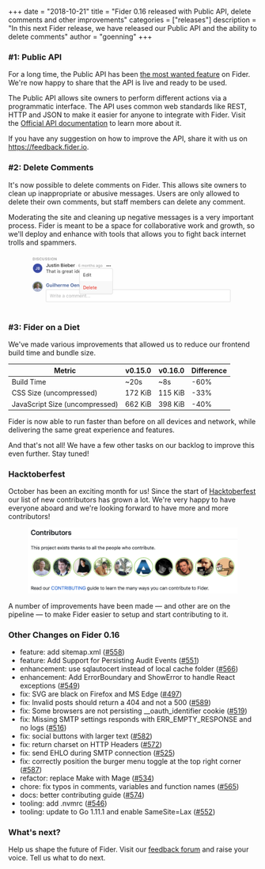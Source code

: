 +++
date = "2018-10-21"
title = "Fider 0.16 released with Public API, delete comments and other improvements"
categories = ["releases"]
description = "In this next Fider release, we have released our Public API and the ability to delete comments"
author = "goenning"
+++

### #1: Public API

For a long time, the Public API has been [the most wanted feature](https://feedback.fider.io/posts/55/provide-an-api-to-allow-integration-with-other-applications) on Fider. We're now happy to share that the API is live and ready to be used.

The Public API allows site owners to perform different actions via a programmatic interface. The API uses common web standards like REST, HTTP and JSON to make it easier for anyone to integrate with Fider. Visit the [Official API documentation](/docs/api) to learn more about it.

If you have any suggestion on how to improve the API, share it with us on https://feedback.fider.io.

### #2: Delete Comments

It's now possible to delete comments on Fider. This allows site owners to clean up inappropriate or abusive messages. Users are only allowed to delete their own comments, but staff members can delete any comment.

Moderating the site and cleaning up negative messages is a very important process. Fider is meant to be a space for collaborative work and growth, so we'll deploy and enhance with tools that allows you to fight back internet trolls and spammers.

<figure>
  <img src="/images/blog/v0.16-delete-comment.png" />
</figure>

### #3: Fider on a Diet

We've made various improvements that allowed us to reduce our frontend build time and bundle size.

| Metric  | v0.15.0 | v0.16.0 | Difference
|---|---|---|---|
| Build Time | ~20s | ~8s | -60% |
| CSS Size (uncompressed) | 172 KiB | 115 KiB | -33% |
| JavaScript Size (uncompressed) | 662 KiB | 398 KiB | -40% |

Fider is now able to run faster than before on all devices and network, while delivering the same great experience and features.

And that's not all! We have a few other tasks on our backlog to improve this even further. Stay tuned!

### Hacktoberfest

October has been an exciting month for us! Since the start of [Hacktoberfest](https://hacktoberfest.digitalocean.com) our list of new contributors has grown a lot. We're very happy to have everyone aboard and we're looking forward to have more and more contributors!

<figure>
  <img src="/images/blog/v0.16-hacktoberfest-collaborators.png" />
</figure>

A number of improvements have been made — and other are on the pipeline — to make Fider easier to setup and start contributing to it. 

### Other Changes on Fider 0.16

- feature: add sitemap.xml ([#558](https://github.com/getfider/fider/pull/558))
- feature: Add Support for Persisting Audit Events ([#551](https://github.com/getfider/fider/pull/551))
- enhancement: use sqlautocert instead of local cache folder ([#566](https://github.com/getfider/fider/pull/566))
- enhancement: Add ErrorBoundary and ShowError to handle React exceptions ([#549](https://github.com/getfider/fider/pull/549))
- fix: SVG are black on Firefox and MS Edge ([#497](https://github.com/getfider/fider/pull/497))
- fix: Invalid posts should return a 404 and not a 500 ([#589](https://github.com/getfider/fider/pull/589))
- fix: Some browsers are not persisting __oauth_identifier cookie ([#519](https://github.com/getfider/fider/issues/519))
- fix: Missing SMTP settings responds with ERR_EMPTY_RESPONSE and no logs ([#516](https://github.com/getfider/fider/issues/516))
- fix: social buttons with larger text ([#582](https://github.com/getfider/fider/pull/582))
- fix: return charset on HTTP Headers ([#572](https://github.com/getfider/fider/pull/572))
- fix: send EHLO during SMTP connection ([#525](https://github.com/getfider/fider/pull/525))
- fix: correctly position the burger menu toggle at the top right corner ([#587](https://github.com/getfider/fider/pull/587))
- refactor: replace Make with Mage ([#534](https://github.com/getfider/fider/pull/534))
- chore: fix typos in comments, variables and function names ([#565](https://github.com/getfider/fider/pull/565))
- docs: better contributing guide ([#574](https://github.com/getfider/fider/pull/574))
- tooling: add .nvmrc ([#546](https://github.com/getfider/fider/pull/546))
- tooling: update to Go 1.11.1 and enable SameSite=Lax ([#552](https://github.com/getfider/fider/pull/552))

### What's next?

Help us shape the future of Fider. Visit our [feedback forum](https://feedback.fider.io/) and raise your voice. Tell us what to do next.